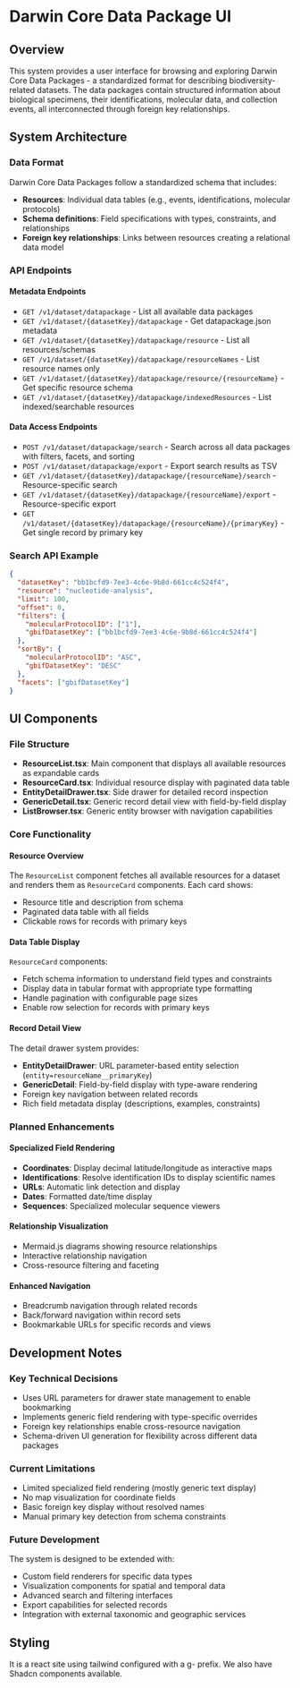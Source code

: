 # Darwin Core Data Package UI

## Overview

This system provides a user interface for browsing and exploring Darwin Core Data Packages - a standardized format for describing biodiversity-related datasets. The data packages contain structured information about biological specimens, their identifications, molecular data, and collection events, all interconnected through foreign key relationships.

## System Architecture

### Data Format

Darwin Core Data Packages follow a standardized schema that includes:

- **Resources**: Individual data tables (e.g., events, identifications, molecular protocols)
- **Schema definitions**: Field specifications with types, constraints, and relationships
- **Foreign key relationships**: Links between resources creating a relational data model

### API Endpoints

#### Metadata Endpoints

- `GET /v1/dataset/datapackage` - List all available data packages
- `GET /v1/dataset/{datasetKey}/datapackage` - Get datapackage.json metadata
- `GET /v1/dataset/{datasetKey}/datapackage/resource` - List all resources/schemas
- `GET /v1/dataset/{datasetKey}/datapackage/resourceNames` - List resource names only
- `GET /v1/dataset/{datasetKey}/datapackage/resource/{resourceName}` - Get specific resource schema
- `GET /v1/dataset/{datasetKey}/datapackage/indexedResources` - List indexed/searchable resources

#### Data Access Endpoints

- `POST /v1/dataset/datapackage/search` - Search across all data packages with filters, facets, and sorting
- `POST /v1/dataset/datapackage/export` - Export search results as TSV
- `GET /v1/dataset/{datasetKey}/datapackage/{resourceName}/search` - Resource-specific search
- `GET /v1/dataset/{datasetKey}/datapackage/{resourceName}/export` - Resource-specific export
- `GET /v1/dataset/{datasetKey}/datapackage/{resourceName}/{primaryKey}` - Get single record by primary key

### Search API Example

```json
{
  "datasetKey": "bb1bcfd9-7ee3-4c6e-9b8d-661cc4c524f4",
  "resource": "nucleotide-analysis",
  "limit": 100,
  "offset": 0,
  "filters": {
    "molecularProtocolID": ["1"],
    "gbifDatasetKey": ["bb1bcfd9-7ee3-4c6e-9b8d-661cc4c524f4"]
  },
  "sortBy": {
    "molecularProtocolID": "ASC",
    "gbifDatasetKey": "DESC"
  },
  "facets": ["gbifDatasetKey"]
}
```

## UI Components

### File Structure

- **ResourceList.tsx**: Main component that displays all available resources as expandable cards
- **ResourceCard.tsx**: Individual resource display with paginated data table
- **EntityDetailDrawer.tsx**: Side drawer for detailed record inspection
- **GenericDetail.tsx**: Generic record detail view with field-by-field display
- **ListBrowser.tsx**: Generic entity browser with navigation capabilities

### Core Functionality

#### Resource Overview

The `ResourceList` component fetches all available resources for a dataset and renders them as `ResourceCard` components. Each card shows:

- Resource title and description from schema
- Paginated data table with all fields
- Clickable rows for records with primary keys

#### Data Table Display

`ResourceCard` components:

- Fetch schema information to understand field types and constraints
- Display data in tabular format with appropriate type formatting
- Handle pagination with configurable page sizes
- Enable row selection for records with primary keys

#### Record Detail View

The detail drawer system provides:

- **EntityDetailDrawer**: URL parameter-based entity selection (`entity=resourceName__primaryKey`)
- **GenericDetail**: Field-by-field display with type-aware rendering
- Foreign key navigation between related records
- Rich field metadata display (descriptions, examples, constraints)

### Planned Enhancements

#### Specialized Field Rendering

- **Coordinates**: Display decimal latitude/longitude as interactive maps
- **Identifications**: Resolve identification IDs to display scientific names
- **URLs**: Automatic link detection and display
- **Dates**: Formatted date/time display
- **Sequences**: Specialized molecular sequence viewers

#### Relationship Visualization

- Mermaid.js diagrams showing resource relationships
- Interactive relationship navigation
- Cross-resource filtering and faceting

#### Enhanced Navigation

- Breadcrumb navigation through related records
- Back/forward navigation within record sets
- Bookmarkable URLs for specific records and views

## Development Notes

### Key Technical Decisions

- Uses URL parameters for drawer state management to enable bookmarking
- Implements generic field rendering with type-specific overrides
- Foreign key relationships enable cross-resource navigation
- Schema-driven UI generation for flexibility across different data packages

### Current Limitations

- Limited specialized field rendering (mostly generic text display)
- No map visualization for coordinate fields
- Basic foreign key display without resolved names
- Manual primary key detection from schema constraints

### Future Development

The system is designed to be extended with:

- Custom field renderers for specific data types
- Visualization components for spatial and temporal data
- Advanced search and filtering interfaces
- Export capabilities for selected records
- Integration with external taxonomic and geographic services

## Styling

It is a react site using tailwind configured with a g- prefix. We also have Shadcn components available.
